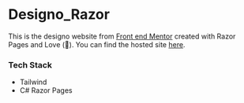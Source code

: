 ﻿# Designo_Razor


This is the designo website from [Front end Mentor](https://www.frontendmentor.io/solutions/designo-multipage-website-WLEQkdQ3R) created with Razor Pages and Love (💖). You can find the hosted site [here](https://haedes.bsite.net/).

### Tech Stack
- Tailwind
- C# Razor Pages
